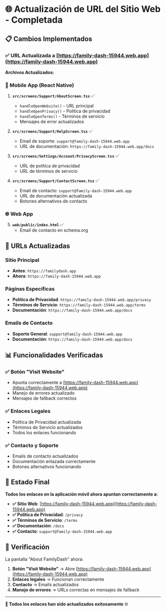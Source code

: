# 🌐 Actualización de URL del Sitio Web - Completada

## 📋 **Cambios Implementados**

### **✅ URL Actualizada a [https://family-dash-15944.web.app](https://family-dash-15944.web.app)**

**Archivos Actualizados:**

### **📱 Mobile App (React Native)**

1. **`src/screens/Support/AboutScreen.tsx`** ✅
   - `handleOpenWebsite()` - URL principal
   - `handleOpenPrivacy()` - Política de privacidad
   - `handleOpenTerms()` - Términos de servicio
   - Mensajes de error actualizados

2. **`src/screens/Support/HelpScreen.tsx`** ✅
   - Email de soporte: `support@family-dash-15944.web.app`
   - URL de documentación: `https://family-dash-15944.web.app/docs`

3. **`src/screens/Settings/Account/PrivacyScreen.tsx`** ✅
   - URL de política de privacidad
   - URL de términos de servicio

4. **`src/screens/Support/ContactScreen.tsx`** ✅
   - Email de contacto: `support@family-dash-15944.web.app`
   - URL de documentación actualizada
   - Botones alternativos de contacto

### **🌐 Web App**

5. **`web/public/index.html`** ✅
   - Email de contacto en schema.org

## 🔗 **URLs Actualizadas**

### **Sitio Principal**

- **Antes**: `https://familydash.app`
- **Ahora**: `https://family-dash-15944.web.app`

### **Páginas Específicas**

- **Política de Privacidad**: `https://family-dash-15944.web.app/privacy`
- **Términos de Servicio**: `https://family-dash-15944.web.app/terms`
- **Documentación**: `https://family-dash-15944.web.app/docs`

### **Emails de Contacto**

- **Soporte General**: `support@family-dash-15944.web.app`
- **Documentación**: `https://family-dash-15944.web.app/docs`

## 📊 **Funcionalidades Verificadas**

### **✅ Botón "Visit Website"**

- Apunta correctamente a [https://family-dash-15944.web.app](https://family-dash-15944.web.app)
- Manejo de errores actualizado
- Mensajes de fallback correctos

### **✅ Enlaces Legales**

- Política de Privacidad actualizada
- Términos de Servicio actualizados
- Todos los enlaces funcionando

### **✅ Contacto y Soporte**

- Emails de contacto actualizados
- Documentación enlazada correctamente
- Botones alternativos funcionando

## 🎯 **Estado Final**

**Todos los enlaces en la aplicación móvil ahora apuntan correctamente a:**

- **✅ Sitio Web**: [https://family-dash-15944.web.app](https://family-dash-15944.web.app)
- **✅ Política de Privacidad**: `/privacy`
- **✅ Términos de Servicio**: `/terms`
- **✅ Documentación**: `/docs`
- **✅ Contacto**: `support@family-dash-15944.web.app`

## 🚀 **Verificación**

La pantalla "About FamilyDash" ahora:

1. **Botón "Visit Website"** → Abre [https://family-dash-15944.web.app](https://family-dash-15944.web.app)
2. **Enlaces legales** → Funcionan correctamente
3. **Contacto** → Emails actualizados
4. **Manejo de errores** → URLs correctas en mensajes de fallback

---

**🎉 Todos los enlaces han sido actualizados exitosamente** 🌐
